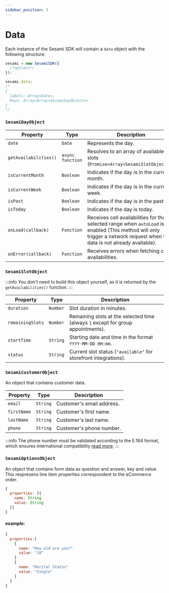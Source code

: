 ```yaml
---
sidebar_position: 3
---
```


# Data

Each instance of the Sesami SDK will contain a `data` object with the following structure:

```js
sesami = new SesamiSDK({
  /*options*/
});

sesami.data;
/*
{
  labels: Array<Date>,
  Rows: Array<Array<SesamiDayObject>>
}
*/
```

### `SesamiDayObject`

| Property              | Type             | Description                                                                                                                                                              |
| --------------------- | ---------------- | ------------------------------------------------------------------------------------------------------------------------------------------------------------------------ |
| `date`                | `Date`           | Represents the day.                                                                                                                                                      |
| `getAvailabilities()` | `async function` | Resolves to an array of available slots (`Promise<Array<SesamiSlotObject>>`).                                                                                            |
| `isCurrentMonth`      | `Boolean`        | Indicates if the day is in the current month.                                                                                                                            |
| `isCurrentWeek`       | `Boolean`        | Indicates if the day is in the current week.                                                                                                                             |
| `isPast`              | `Boolean`        | Indicates if the day is in the past.                                                                                                                                     |
| `isToday`             | `Boolean`        | Indicates if the day is today.                                                                                                                                           |
| `onLoad(callback)`    | `Function`       | Receives cell availabilities for the selected range when `autoLoad` is enabled (This method will only trigger a network request when the data is not already available). |
| `onError(callback)`   | `Function`       | Receives errors when fetching cell availabilities.                                                                                                                       |

### `SesamiSlotObject`

:::info
You don't need to build this object yourself, as it is returned by the `getAvailabilities()` function.
:::

| Property         | Type     | Description                                                                      |
| ---------------- | -------- | -------------------------------------------------------------------------------- |
| `duration`       | `Number` | Slot duration in minutes.                                                        |
| `remainingSlots` | `Number` | Remaining slots at the selected time (always `1` except for group appointments). |
| `startTime`      | `String` | Starting date and time in the format `YYYY-MM-DD HH:mm`.                         |
| `status`         | `String` | Current slot status (`"available"` for storefront integrations).                 |

### `SesamiCustomerObject`

An object that contains customer data.

| Property    | Type     | Description               |
| ----------- | -------- | ------------------------- |
| `email`     | `String` | Customer's email address. |
| `firstName` | `String` | Customer's first name.    |
| `lastName`  | `String` | Customer's last name.     |
| `phone`     | `String` | Customer's phone number.  |

:::info
The phone number must be validated according to the E.164 format, which ensures international compatibility [read more](https://en.m.wikipedia.org/wiki/E.164).
:::

### `SesamiOptionsObject`

An object that contains form data as question and answer, key and value. This respresens line item properties correspondent to the eCommerce order.

```js
{
  properties: [{
    name: String
    value: String
  }]
}
```

#### example:

```js
{
  properties:[
    {
      name: "How old are you?"
      value: "18"
    }
    {
      name: "Marital Status"
      value: "Single"
    }
  ]
}
```
